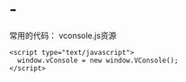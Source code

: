 # -
常用的代码：
vconsole.js资源
<script type="text/javascript" src="//wechatfe.github.io/vconsole/lib/vconsole.min.js?v=3.0.0.0"></script>
    <script type="text/javascript">
      window.vConsole = new window.VConsole();
    </script>
<script type="text/javascript">
        !function(n){var e=n.document,t=e.documentElement,i=1080,d=i/50,o="orientationchange"in n?"orientationchange":"resize",a=function(){var n=t.clientWidth||320;n>1080&&(n=1080),t.style.fontSize=n/d+"px"};e.addEventListener&&(n.addEventListener(o,a,!1),e.addEventListener("DOMContentLoaded",a,!1))}(window);
        </script>
